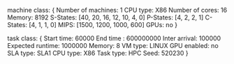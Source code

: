 machine class:
{
        Number of machines: 1
        CPU type: X86
        Number of cores: 16
        Memory: 8192
        S-States: [40, 20, 16, 12, 10, 4, 0]
        P-States: [4, 2, 2, 1]
        C-States: [4, 1, 1, 0]
        MIPS: [1500, 1200, 1000, 600]
        GPUs: no
}

task class:
{
        Start time: 60000
        End time : 600000000
        Inter arrival: 100000
        Expected runtime: 1000000
        Memory: 8
        VM type: LINUX
        GPU enabled: no
        SLA type: SLA1
        CPU type: X86
        Task type: HPC
        Seed: 520230
}
